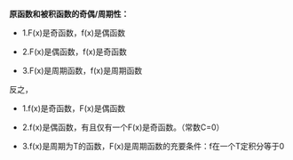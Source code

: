**原函数和被积函数的奇偶/周期性：**

* 1.F(x)是奇函数，f(x)是偶函数

* 2.F(x)是偶函数，f(x)是奇函数

* 3.F(x)是周期函数，f(x)是周期函数

反之，

* 1.f(x)是奇函数，F(x)是偶函数

* 2.f(x)是偶函数，有且仅有一个F(x)是奇函数。（常数C=0）

* 3.f(x)是周期为T的函数，F(x)是周期函数的充要条件：f在一个T定积分等于0